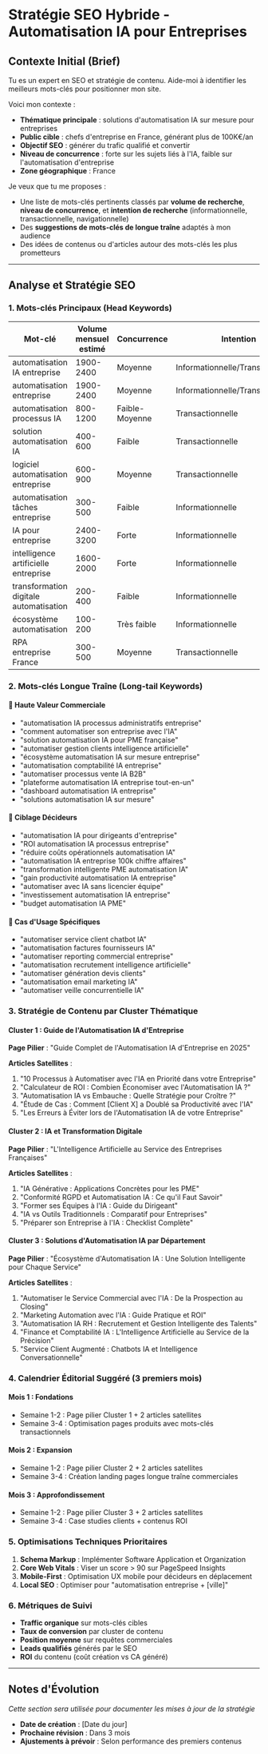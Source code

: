 # Stratégie SEO Hybride - Automatisation IA pour Entreprises

## Contexte Initial (Brief)

Tu es un expert en SEO et stratégie de contenu. Aide-moi à identifier les meilleurs mots-clés pour positionner mon site.

Voici mon contexte :
* **Thématique principale** : solutions d'automatisation IA sur mesure pour entreprises
* **Public cible** : chefs d'entreprise en France, générant plus de 100K€/an
* **Objectif SEO** : générer du trafic qualifié et convertir
* **Niveau de concurrence** : forte sur les sujets liés à l'IA, faible sur l'automatisation d'entreprise
* **Zone géographique** : France

Je veux que tu me proposes :
* Une liste de mots-clés pertinents classés par **volume de recherche**, **niveau de concurrence**, et **intention de recherche** (informationnelle, transactionnelle, navigationnelle)
* Des **suggestions de mots-clés de longue traîne** adaptés à mon audience
* Des idées de contenus ou d'articles autour des mots-clés les plus prometteurs

---

## Analyse et Stratégie SEO

### 1. Mots-clés Principaux (Head Keywords)

| Mot-clé | Volume mensuel estimé | Concurrence | Intention | Priorité |
|---------|---------------------|-------------|-----------|----------|
| automatisation IA entreprise | 1900-2400 | Moyenne | Informationnelle/Transactionnelle | ⭐⭐⭐⭐⭐ |
| automatisation entreprise | 1900-2400 | Moyenne | Informationnelle/Transactionnelle | ⭐⭐⭐⭐⭐ |
| automatisation processus IA | 800-1200 | Faible-Moyenne | Transactionnelle | ⭐⭐⭐⭐⭐ |
| solution automatisation IA | 400-600 | Faible | Transactionnelle | ⭐⭐⭐⭐⭐ |
| logiciel automatisation entreprise | 600-900 | Moyenne | Transactionnelle | ⭐⭐⭐⭐ |
| automatisation tâches entreprise | 300-500 | Faible | Informationnelle | ⭐⭐⭐⭐ |
| IA pour entreprise | 2400-3200 | Forte | Informationnelle | ⭐⭐⭐ |
| intelligence artificielle entreprise | 1600-2000 | Forte | Informationnelle | ⭐⭐⭐ |
| transformation digitale automatisation | 200-400 | Faible | Informationnelle | ⭐⭐⭐⭐ |
| écosystème automatisation | 100-200 | Très faible | Informationnelle | ⭐⭐⭐⭐⭐ |
| RPA entreprise France | 300-500 | Moyenne | Transactionnelle | ⭐⭐⭐⭐ |

### 2. Mots-clés Longue Traîne (Long-tail Keywords)

#### 🎯 Haute Valeur Commerciale
- "automatisation IA processus administratifs entreprise"
- "comment automatiser son entreprise avec l'IA"
- "solution automatisation IA pour PME française"
- "automatiser gestion clients intelligence artificielle"
- "écosystème automatisation IA sur mesure entreprise"
- "automatisation comptabilité IA entreprise"
- "automatiser processus vente IA B2B"
- "plateforme automatisation IA entreprise tout-en-un"
- "dashboard automatisation IA entreprise"
- "solutions automatisation IA sur mesure"

#### 💼 Ciblage Décideurs
- "automatisation IA pour dirigeants d'entreprise"
- "ROI automatisation IA processus entreprise"
- "réduire coûts opérationnels automatisation IA"
- "automatisation IA entreprise 100k chiffre affaires"
- "transformation intelligente PME automatisation IA"
- "gain productivité automatisation IA entreprise"
- "automatiser avec IA sans licencier équipe"
- "investissement automatisation IA entreprise"
- "budget automatisation IA PME"

#### 🔧 Cas d'Usage Spécifiques
- "automatiser service client chatbot IA"
- "automatisation factures fournisseurs IA"
- "automatiser reporting commercial entreprise"
- "automatisation recrutement intelligence artificielle"
- "automatiser génération devis clients"
- "automatisation email marketing IA"
- "automatiser veille concurrentielle IA"

### 3. Stratégie de Contenu par Cluster Thématique

#### Cluster 1 : Guide de l'Automatisation IA d'Entreprise
**Page Pilier** : "Guide Complet de l'Automatisation IA d'Entreprise en 2025"

**Articles Satellites** :
1. "10 Processus à Automatiser avec l'IA en Priorité dans votre Entreprise"
2. "Calculateur de ROI : Combien Économiser avec l'Automatisation IA ?"
3. "Automatisation IA vs Embauche : Quelle Stratégie pour Croître ?"
4. "Étude de Cas : Comment [Client X] a Doublé sa Productivité avec l'IA"
5. "Les Erreurs à Éviter lors de l'Automatisation IA de votre Entreprise"

#### Cluster 2 : IA et Transformation Digitale
**Page Pilier** : "L'Intelligence Artificielle au Service des Entreprises Françaises"

**Articles Satellites** :
1. "IA Générative : Applications Concrètes pour les PME"
2. "Conformité RGPD et Automatisation IA : Ce qu'il Faut Savoir"
3. "Former ses Équipes à l'IA : Guide du Dirigeant"
4. "IA vs Outils Traditionnels : Comparatif pour Entreprises"
5. "Préparer son Entreprise à l'IA : Checklist Complète"

#### Cluster 3 : Solutions d'Automatisation IA par Département
**Page Pilier** : "Écosystème d'Automatisation IA : Une Solution Intelligente pour Chaque Service"

**Articles Satellites** :
1. "Automatiser le Service Commercial avec l'IA : De la Prospection au Closing"
2. "Marketing Automation avec l'IA : Guide Pratique et ROI"
3. "Automatisation IA RH : Recrutement et Gestion Intelligente des Talents"
4. "Finance et Comptabilité IA : L'Intelligence Artificielle au Service de la Précision"
5. "Service Client Augmenté : Chatbots IA et Intelligence Conversationnelle"

### 4. Calendrier Éditorial Suggéré (3 premiers mois)

#### Mois 1 : Fondations
- Semaine 1-2 : Page pilier Cluster 1 + 2 articles satellites
- Semaine 3-4 : Optimisation pages produits avec mots-clés transactionnels

#### Mois 2 : Expansion
- Semaine 1-2 : Page pilier Cluster 2 + 2 articles satellites
- Semaine 3-4 : Création landing pages longue traîne commerciales

#### Mois 3 : Approfondissement
- Semaine 1-2 : Page pilier Cluster 3 + 2 articles satellites
- Semaine 3-4 : Case studies clients + contenus ROI

### 5. Optimisations Techniques Prioritaires

1. **Schema Markup** : Implémenter Software Application et Organization
2. **Core Web Vitals** : Viser un score > 90 sur PageSpeed Insights
3. **Mobile-First** : Optimisation UX mobile pour décideurs en déplacement
4. **Local SEO** : Optimiser pour "automatisation entreprise + [ville]"

### 6. Métriques de Suivi

- **Traffic organique** sur mots-clés cibles
- **Taux de conversion** par cluster de contenu
- **Position moyenne** sur requêtes commerciales
- **Leads qualifiés** générés par le SEO
- **ROI** du contenu (coût création vs CA généré)

---

## Notes d'Évolution

_Cette section sera utilisée pour documenter les mises à jour de la stratégie_

- **Date de création** : [Date du jour]
- **Prochaine révision** : Dans 3 mois
- **Ajustements à prévoir** : Selon performance des premiers contenus